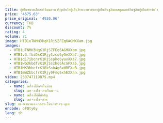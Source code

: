 ```yaml
---
title: ตู้เย็นขนาดเล็กฮอร์โมนการเจริญเติบโตตู้เย็นโรคเบาหวานยาตู้เย็นอินซูลินเคสคูลเลอร์อินซูลินตู้เย็นสําหรับโรคเบาหวาน
price: '4575.63'
price_original: '4920.06'
currency: THB
discount: 7%
rating: 4
volume: 71
image: HTB1uTNMH3HqK1RjSZFEq6AGMXXam.jpg
images:
  - HTB1uTNMH3HqK1RjSZFEq6AGMXXam.jpg
  - HTB1v3.fbiDxK1Rjy1zcq6yGeXXa7.jpg
  - HTB1q17ibcnrK1RjSspkq6yuvXXa7.jpg
  - HTB1wG3kbdfvK1RjSszhq6AcGFXa5.jpg
  - HTB1MK3hbcfrK1RkSnb4q6xHRFXaB.jpg
  - HTB1mWZbbcfrK1Rjy0Fmq6xhEXXan.jpg
video: 233747119879.mp4
categories:
  - name: เครื่องใช้ภายในบ้าน
    slug: เคร-องใช-ภายในบ-าน
  - name: เครื่องใช้ที่สำคัญ
    slug: เคร-องใช-สำค
slug: เย-นขนาดเล-กฮอร-โมนการเจร-ญเต
encode: oFQty6y
lang: th
---
```

  